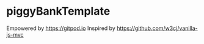 # piggyBankTemplate
Empowered by https://gitpod.io
Inspired by
https://github.com/w3cj/vanilla-js-mvc
